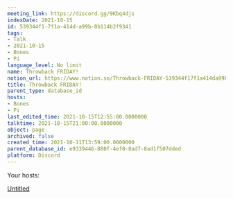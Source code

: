 ```yaml
---
meeting_link: https://discord.gg/9Kbq4djs
indexDate: 2021-10-15
id: 539344f1-7f1a-414d-a99b-8b114b2f9341
tags:
- Talk
- 2021-10-15
- Bones
- Pi
language_level: No limit
name: Throwback FRIDAY!
notion_url: https://www.notion.so/Throwback-FRIDAY-539344f17f1a414da99b8b114b2f9341
title: Throwback FRIDAY!
parent_type: database_id
hosts:
- Bones
- Pi
last_edited_time: 2021-10-15T12:55:00.0000000
talktime: 2021-10-15T21:00:00.0000000
object: page
archived: false
created_time: 2021-10-11T13:59:00.0000000
parent_database_id: e9339446-880f-4ef0-8ad7-8ad1f507dded
platform: Discord
---
```




Your hosts:

[Untitled](https://www.notion.so/482e61b02b9c4456b2b4fe86bb7544c6)   






